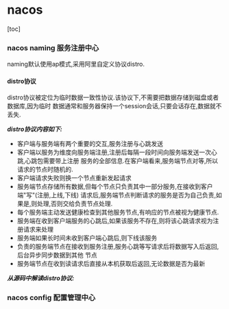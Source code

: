 # nacos
[toc]
### nacos naming 服务注册中心
naming默认使用ap模式,采用阿里自定义协议distro.

#### distro协议
distro协议被定位为临时数据一致性协议.该协议下,不需要把数据存储到磁盘或者数据库,因为临时
数据通常和服务器保持一个session会话,只要会话存在,数据就不丢失.

***distro协议内容如下:***
- 客户端与服务端有两个重要的交互,服务注册与心跳发送
- 客户端以服务为维度向服务端注册,注册后每隔一段时间向服务端发送一次心跳,心跳包需要带上注册
  服务的全部信息.在客户端看来,服务端节点对等,所以请求的节点时随机的.
- 客户端请求失败则换一个节点重新发起请求
- 服务端节点存储所有数据,但每个节点只负责其中一部分服务,在接收到客户端"写"(注册,上线,下线)
  请求后,服务端节点判断请求的服务是否为自己负责,如果是,则处理,否则交给负责节点处理.
- 每个服务端主动发送健康检查到其他服务节点,有响应的节点被视为健康节点.
- 服务端在收到客户端服务的心跳后,如果该服务不存在,则将该心跳请求视为注册请求来处理
- 服务端如果长时间未收到客户端心跳后,则下线该服务
- 负责的服务端节点在接收到服务注册,服务心跳等写请求后将数据写入后返回,后台异步同步数据到其他
  节点
- 服务端节点在收到读请求后直接从本机获取后返回,无论数据是否为最新
  
***从源码中解读distro协议:***



### nacos config 配置管理中心

